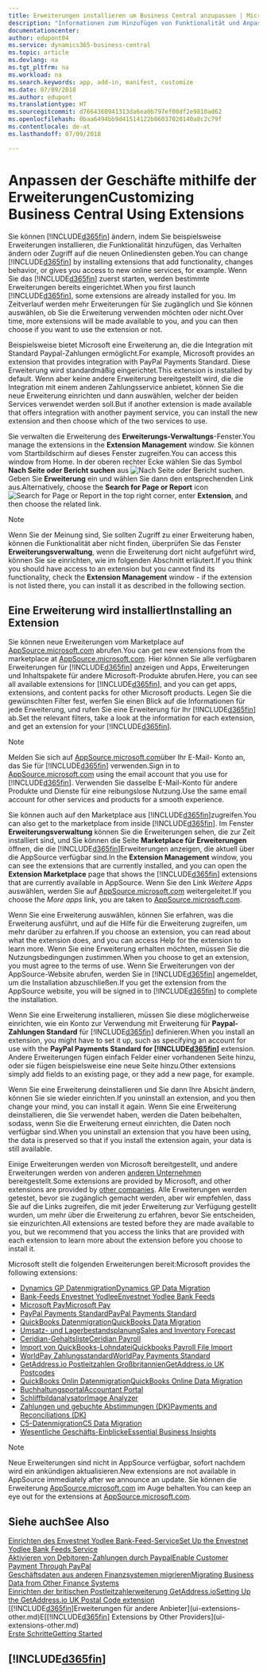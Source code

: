 ```yaml
---
title: Erweiterungen installieren um Business Central anzupassen | Microsoft Docs
description: "Informationen zum Hinzufügen von Funktionalität und Anpassungen für Business Central durch die Installation von Erweiterungen."
documentationcenter: 
author: edupont04
ms.service: dynamics365-business-central
ms.topic: article
ms.devlang: na
ms.tgt_pltfrm: na
ms.workload: na
ms.search.keywords: app, add-in, manifest, customize
ms.date: 07/09/2018
ms.author: edupont
ms.translationtype: HT
ms.sourcegitcommit: d7664360941313da6ea0b797ef00df2e9810ad62
ms.openlocfilehash: 0baa6494bb9d41514122b06037020140a8c2c79f
ms.contentlocale: de-at
ms.lasthandoff: 07/09/2018

---
```

# <a name="customizing-business-central-using-extensions"></a><span data-ttu-id="51f25-103">Anpassen der Geschäfte mithilfe der Erweiterungen</span><span class="sxs-lookup"><span data-stu-id="51f25-103">Customizing Business Central Using Extensions</span></span>
<span data-ttu-id="51f25-104">Sie können [!INCLUDE[d365fin](includes/d365fin_md.md)] ändern, indem Sie beispielsweise Erweiterungen installieren, die Funktionalität hinzufügen, das Verhalten ändern oder Zugriff auf die neuen Onlinediensten geben.</span><span class="sxs-lookup"><span data-stu-id="51f25-104">You can change [!INCLUDE[d365fin](includes/d365fin_md.md)] by installing extensions that add functionality, changes behavior, or gives you access to new online services, for example.</span></span>
<span data-ttu-id="51f25-105">Wenn Sie das [!INCLUDE[d365fin](includes/d365fin_md.md)] zuerst starten, werden bestimmte Erweiterungen bereits eingerichtet.</span><span class="sxs-lookup"><span data-stu-id="51f25-105">When you first launch [!INCLUDE[d365fin](includes/d365fin_md.md)], some extensions are already installed for you.</span></span> <span data-ttu-id="51f25-106">Im Zeitverlauf werden mehr Erweiterungen für Sie zugänglich und Sie können auswählen, ob Sie die Erweiterung verwenden möchten oder nicht.</span><span class="sxs-lookup"><span data-stu-id="51f25-106">Over time, more extensions will be made available to you, and you can then choose if you want to use the extension or not.</span></span>

<span data-ttu-id="51f25-107">Beispielsweise bietet Microsoft eine Erweiterung an, die die Integration mit Standard Paypal-Zahlungen ermöglicht.</span><span class="sxs-lookup"><span data-stu-id="51f25-107">For example, Microsoft provides an extension that provides integration with PayPal Payments Standard.</span></span> <span data-ttu-id="51f25-108">Diese Erweiterung wird standardmäßig eingerichtet.</span><span class="sxs-lookup"><span data-stu-id="51f25-108">This extension is installed by default.</span></span>
<span data-ttu-id="51f25-109">Wenn aber keine andere Erweiterung bereitgestellt wird, die die Integration mit einem anderen Zahlungsservice anbietet, können Sie die neue Erweiterung einrichten und dann auswählen, welcher der beiden Services verwendet werden soll.</span><span class="sxs-lookup"><span data-stu-id="51f25-109">But if another extension is made available that offers integration with another payment service, you can install the new extension and then choose which of the two services to use.</span></span>  

<span data-ttu-id="51f25-110">Sie verwalten die Erweiterung des **Erweiterungs-Verwaltungs**-Fenster.</span><span class="sxs-lookup"><span data-stu-id="51f25-110">You manage the extensions in the **Extension Management** window.</span></span> <span data-ttu-id="51f25-111">Sie können vom Startbildschirm auf dieses Fenster zugreifen.</span><span class="sxs-lookup"><span data-stu-id="51f25-111">You can access this window from Home.</span></span> <span data-ttu-id="51f25-112">In der oberen rechter Ecke wählen Sie das Symbol **Nach Seite oder Bericht suchen** aus ![Nach Seite oder Bericht suchen](media/ui-search/search_small.png "Symbol nach Seite oder Bericht suchen"). Geben Sie **Erweiterung** ein und wählen Sie dann den entsprechenden Link aus.</span><span class="sxs-lookup"><span data-stu-id="51f25-112">Alternatively, choose the **Search for Page or Report** icon ![Search for Page or Report](media/ui-search/search_small.png "Search for Page or Report icon") in the top right corner, enter **Extension**, and then choose the related link.</span></span>  

> [!NOTE]  
>   <span data-ttu-id="51f25-113">Wenn Sie der Meinung sind, Sie sollten Zugriff zu einer Erweiterung haben, können die Funktionalität aber nicht finden, überprüfen Sie das Fenster **Erweiterungsverwaltung**, wenn die Erweiterung dort nicht aufgeführt wird, können Sie sie einrichten, wie im folgenden Abschnitt erläutert.</span><span class="sxs-lookup"><span data-stu-id="51f25-113">If you think you should have access to an extension but you cannot find its functionality, check the **Extension Management** window - if the extension is not listed there, you can install it as described in the following section.</span></span>  

## <a name="installing-an-extension"></a><span data-ttu-id="51f25-114">Eine Erweiterung wird installiert</span><span class="sxs-lookup"><span data-stu-id="51f25-114">Installing an Extension</span></span>
<span data-ttu-id="51f25-115">Sie können neue Erweiterungen vom Marketplace auf [AppSource.microsoft.com](https://appsource.microsoft.com/en-us/marketplace/apps?src=dynamics365website&product=dynamics-365-business-central) abrufen.</span><span class="sxs-lookup"><span data-stu-id="51f25-115">You can get new extensions from the marketplace at [AppSource.microsoft.com](https://appsource.microsoft.com/en-us/marketplace/apps?src=dynamics365website&product=dynamics-365-business-central).</span></span> <span data-ttu-id="51f25-116">Hier können Sie alle verfügbaren Erweiterungen für [!INCLUDE[d365fin](includes/d365fin_md.md)] anzeigen und Apps, Erweiterungen und Inhaltspakete für andere Microsoft-Produkte abrufen.</span><span class="sxs-lookup"><span data-stu-id="51f25-116">Here, you can see all available extensions for [!INCLUDE[d365fin](includes/d365fin_md.md)], and you can get apps, extensions, and content packs for other Microsoft products.</span></span> <span data-ttu-id="51f25-117">Legen Sie die gewünschten Filter fest, werfen Sie einen Blick auf die Informationen für jede Erweiterung, und rufen Sie eine Erweiterung für Ihr [!INCLUDE[d365fin](includes/d365fin_md.md)] ab.</span><span class="sxs-lookup"><span data-stu-id="51f25-117">Set the relevant filters, take a look at the information for each extension, and get an extension for your [!INCLUDE[d365fin](includes/d365fin_md.md)].</span></span>  
> [!NOTE]  
>   <span data-ttu-id="51f25-118">Melden Sie sich auf [AppSource.microsoft.com](https://appsource.microsoft.com/)über Ihr E-Mail- Konto an, das Sie für [!INCLUDE[d365fin](includes/d365fin_md.md)] verwenden.</span><span class="sxs-lookup"><span data-stu-id="51f25-118">Sign in to [AppSource.microsoft.com](https://appsource.microsoft.com/) using the email account that you use for [!INCLUDE[d365fin](includes/d365fin_md.md)].</span></span> <span data-ttu-id="51f25-119">Verwenden Sie dasselbe E-Mail-Konto für andere Produkte und Dienste für eine reibungslose Nutzung.</span><span class="sxs-lookup"><span data-stu-id="51f25-119">Use the same email account for other services and products for a smooth experience.</span></span>  

<span data-ttu-id="51f25-120">Sie können auch auf den Marketplace aus [!INCLUDE[d365fin](includes/d365fin_md.md)]zugreifen.</span><span class="sxs-lookup"><span data-stu-id="51f25-120">You can also get to the marketplace from inside [!INCLUDE[d365fin](includes/d365fin_md.md)].</span></span> <span data-ttu-id="51f25-121">Im Fenster **Erweiterungsverwaltung** können Sie die Erweiterungen sehen, die zur Zeit installiert sind, und Sie können die Seite **Marketplace für Erweiterungen** öffnen, die die [!INCLUDE[d365fin](includes/d365fin_md.md)]Erweiterungen anzeigen, die aktuell über die AppSource verfügbar sind.</span><span class="sxs-lookup"><span data-stu-id="51f25-121">In the **Extension Management** window, you can see the extensions that are currently installed, and you can open the **Extension Marketplace** page that shows the [!INCLUDE[d365fin](includes/d365fin_md.md)] extensions that are currently available in AppSource.</span></span> <span data-ttu-id="51f25-122">Wenn Sie den Link *Weitere Apps* auswählen, werden Sie auf [AppSource.microsoft.com](https://appsource.microsoft.com/en-us/marketplace/apps?product=dynamics-365%3Bdynamics-365-for-financials&page=1) weitergeleitet.</span><span class="sxs-lookup"><span data-stu-id="51f25-122">If you choose the *More apps* link, you are taken to [AppSource.microsoft.com](https://appsource.microsoft.com/en-us/marketplace/apps?product=dynamics-365%3Bdynamics-365-for-financials&page=1).</span></span>  

<span data-ttu-id="51f25-123">Wenn Sie eine Erweiterung auswählen, können Sie erfahren, was die Erweiterung ausführt, und auf die Hilfe für die Erweiterung zugreifen, um mehr darüber zu erfahren.</span><span class="sxs-lookup"><span data-stu-id="51f25-123">If you choose an extension, you can read about what the extension does, and you can access Help for the extension to learn more.</span></span> <span data-ttu-id="51f25-124">Wenn Sie eine Erweiterung erhalten möchten, müssen Sie die Nutzungsbedingungen zustimmen.</span><span class="sxs-lookup"><span data-stu-id="51f25-124">When you choose to get an extension, you must agree to the terms of use.</span></span> <span data-ttu-id="51f25-125">Wenn Sie Erweiterungen von der AppSource-Website abrufen, werden Sie in [!INCLUDE[d365fin](includes/d365fin_md.md)] angemeldet, um die Installation abzuschließen.</span><span class="sxs-lookup"><span data-stu-id="51f25-125">If you get the extension from the AppSource website, you will be signed in to [!INCLUDE[d365fin](includes/d365fin_md.md)] to complete the installation.</span></span>  

<span data-ttu-id="51f25-126">Wenn Sie eine Erweiterung installieren, müssen Sie diese möglicherweise einrichten, wie ein Konto zur Verwendung mit Erweiterung für **Paypal-Zahlungen Standard** für [!INCLUDE[d365fin](includes/d365fin_md.md)] definieren.</span><span class="sxs-lookup"><span data-stu-id="51f25-126">When you install an extension, you might have to set it up, such as specifying an account for use with the **PayPal Payments Standard for [!INCLUDE[d365fin](includes/d365fin_md.md)]** extension.</span></span>
<span data-ttu-id="51f25-127">Andere Erweiterungen fügen einfach Felder einer vorhandenen Seite hinzu, oder sie fügen beispielsweise eine neue Seite hinzu.</span><span class="sxs-lookup"><span data-stu-id="51f25-127">Other extensions simply add fields to an existing page, or they add a new page, for example.</span></span>   

<span data-ttu-id="51f25-128">Wenn Sie eine Erweiterung deinstallieren und Sie dann Ihre Absicht ändern, können Sie sie wieder einrichten.</span><span class="sxs-lookup"><span data-stu-id="51f25-128">If you uninstall an extension, and you then change your mind, you can install it again.</span></span> <span data-ttu-id="51f25-129">Wenn Sie eine Erweiterung deinstallieren, die Sie verwendet haben, werden die Daten beibehalten, sodass, wenn Sie die Erweiterung erneut einrichten, die Daten noch verfügbar sind.</span><span class="sxs-lookup"><span data-stu-id="51f25-129">When you uninstall an extension that you have been using, the data is preserved so that if you install the extension again, your data is still available.</span></span>  

<span data-ttu-id="51f25-130">Einige Erweiterungen werden von Microsoft bereitgestellt, und andere Erweiterungen werden von anderen [anderen Unternehmen](ui-extensions-other.md) bereitgestellt.</span><span class="sxs-lookup"><span data-stu-id="51f25-130">Some extensions are provided by Microsoft, and other extensions are provided by [other companies](ui-extensions-other.md).</span></span> <span data-ttu-id="51f25-131">Alle Erweiterungen werden getestet, bevor sie zugänglich gemacht werden, aber wir empfehlen, dass Sie auf die Links zugreifen, die mit jeder Erweiterung zur Verfügung gestellt wurden, um mehr über die Erweiterung zu erfahren, bevor Sie entscheiden, sie einzurichten.</span><span class="sxs-lookup"><span data-stu-id="51f25-131">All extensions are tested before they are made available to you, but we recommend that you access the links that are provided with each extension to learn more about the extension before you choose to install it.</span></span>  

<span data-ttu-id="51f25-132">Microsoft stellt die folgenden Erweiterungen bereit:</span><span class="sxs-lookup"><span data-stu-id="51f25-132">Microsoft provides the following extensions:</span></span>  

* [<span data-ttu-id="51f25-133">Dynamics GP Datenmigration</span><span class="sxs-lookup"><span data-stu-id="51f25-133">Dynamics GP Data Migration</span></span>](ui-extensions-dynamicsgp-data-migration.md)  
* [<span data-ttu-id="51f25-134">Bank-Feeds Envestnet Yodlee</span><span class="sxs-lookup"><span data-stu-id="51f25-134">Envestnet Yodlee Bank Feeds</span></span>](ui-extensions-yodlee-bank-feeds.md)  
* [<span data-ttu-id="51f25-135">Microsoft Pay</span><span class="sxs-lookup"><span data-stu-id="51f25-135">Microsoft Pay</span></span>](ui-extensions-microsoft-pay-payments.md)  
* [<span data-ttu-id="51f25-136">PayPal Payments Standard</span><span class="sxs-lookup"><span data-stu-id="51f25-136">PayPal Payments Standard</span></span>](ui-extensions-paypal-payments-standard.md)  
* [<span data-ttu-id="51f25-137">QuickBooks Datenmigration</span><span class="sxs-lookup"><span data-stu-id="51f25-137">QuickBooks Data Migration</span></span>](ui-extensions-quickbooks-data-migration.md)  
* [<span data-ttu-id="51f25-138">Umsatz- und Lagerbestandsplanung</span><span class="sxs-lookup"><span data-stu-id="51f25-138">Sales and Inventory Forecast</span></span>](ui-extensions-sales-forecast.md)  
* [<span data-ttu-id="51f25-139">Ceridian-Gehaltsliste</span><span class="sxs-lookup"><span data-stu-id="51f25-139">Ceridian Payroll</span></span>](ui-extensions-ceridian-payroll.md)  
* [<span data-ttu-id="51f25-140">Import von QuickBooks-Lohndatei</span><span class="sxs-lookup"><span data-stu-id="51f25-140">Quickbooks Payroll File Import</span></span>](ui-extensions-quickbooks-payroll.md)  
* [<span data-ttu-id="51f25-141">WorldPay Zahlungsstandard</span><span class="sxs-lookup"><span data-stu-id="51f25-141">WorldPay Payments Standard</span></span>](ui-extensions-worldpay-payments-standard.md)  
* [<span data-ttu-id="51f25-142">GetAddress.io Postleitzahlen Großbritannien</span><span class="sxs-lookup"><span data-stu-id="51f25-142">GetAddress.io UK Postcodes</span></span>](ui-extensions-getaddressio.md)  
* [<span data-ttu-id="51f25-143">QuickBooks Onlin Datenmigration</span><span class="sxs-lookup"><span data-stu-id="51f25-143">QuickBooks Online Data Migration</span></span>](ui-extensions-quickbooks-online-data-migration.md)  
* [<span data-ttu-id="51f25-144">Buchhaltungsportal</span><span class="sxs-lookup"><span data-stu-id="51f25-144">Accountant Portal</span></span>](ui-extensions-accountant-portal.md)  
* [<span data-ttu-id="51f25-145">Schliffbildanalysator</span><span class="sxs-lookup"><span data-stu-id="51f25-145">Image Analyzer</span></span>](ui-extensions-image-analyzer.md)  
* [<span data-ttu-id="51f25-146">Zahlungen und gebuchte Abstimmungen (DK)</span><span class="sxs-lookup"><span data-stu-id="51f25-146">Payments and Reconciliations (DK)</span></span>](ui-extensions-payments-reconciliation-formats-dk.md)  
* [<span data-ttu-id="51f25-147">C5-Datenmigration</span><span class="sxs-lookup"><span data-stu-id="51f25-147">C5 Data Migration</span></span>](ui-extensions-c5-data-migration.md)  
* [<span data-ttu-id="51f25-148">Wesentliche Geschäfts-Einblicke</span><span class="sxs-lookup"><span data-stu-id="51f25-148">Essential Business Insights</span></span>](ui-extensions-essential-business-insights.md)  

> [!NOTE]  
>  <span data-ttu-id="51f25-149">Neue Erweiterungen sind nicht in AppSource verfügbar, sofort nachdem wird ein ankündigen aktualisieren.</span><span class="sxs-lookup"><span data-stu-id="51f25-149">New extensions are not available in AppSource immediately after we announce an update.</span></span> <span data-ttu-id="51f25-150">Sie können die Erweiterung [AppSource.microsoft.com](https://appsource.microsoft.com/en-us/marketplace/apps?product=dynamics-365%3Bdynamics-365-for-financials&page=1) im Auge behalten.</span><span class="sxs-lookup"><span data-stu-id="51f25-150">You can keep an eye out for the extensions at [AppSource.microsoft.com](https://appsource.microsoft.com/en-us/marketplace/apps?product=dynamics-365%3Bdynamics-365-for-financials&page=1).</span></span>

## <a name="see-also"></a><span data-ttu-id="51f25-151">Siehe auch</span><span class="sxs-lookup"><span data-stu-id="51f25-151">See Also</span></span>
[<span data-ttu-id="51f25-152">Einrichten des Envestnet Yodlee Bank-Feed-Service</span><span class="sxs-lookup"><span data-stu-id="51f25-152">Set Up the Envestnet Yodlee Bank Feeds Service</span></span>](bank-how-setup-bank-statement-service.md)  
[<span data-ttu-id="51f25-153">Aktivieren von Debitoren-Zahlungen durch Paypal</span><span class="sxs-lookup"><span data-stu-id="51f25-153">Enable Customer Payment Through PayPal</span></span>](sales-how-enable-payment-service-extensions.md)  
[<span data-ttu-id="51f25-154">Geschäftsdaten aus anderen Finanzsystemen migrieren</span><span class="sxs-lookup"><span data-stu-id="51f25-154">Migrating Business Data from Other Finance Systems</span></span>](across-import-data-configuration-packages.md)  
[<span data-ttu-id="51f25-155">Einrichten der britischen Postleitzahlerweiterung GetAddress.io</span><span class="sxs-lookup"><span data-stu-id="51f25-155">Setting Up the GetAddress.io UK Postal Code extension</span></span>](LocalFunctionality/UnitedKingdom/uk-setup-postal-code-service.md)  
<span data-ttu-id="51f25-156">[[!INCLUDE[d365fin](includes/d365fin_md.md)]Erweiterungen für andere Anbieter](ui-extensions-other.md)E</span><span class="sxs-lookup"><span data-stu-id="51f25-156">[[!INCLUDE[d365fin](includes/d365fin_md.md)] Extensions by Other Providers](ui-extensions-other.md)</span></span>  
[<span data-ttu-id="51f25-157">Erste Schritte</span><span class="sxs-lookup"><span data-stu-id="51f25-157">Getting Started</span></span>](product-get-started.md)  

## [!INCLUDE[d365fin](includes/free_trial_md.md)]  
 

